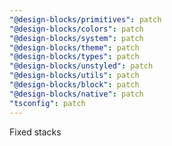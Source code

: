 ```yaml
---
"@design-blocks/primitives": patch
"@design-blocks/colors": patch
"@design-blocks/system": patch
"@design-blocks/theme": patch
"@design-blocks/types": patch
"@design-blocks/unstyled": patch
"@design-blocks/utils": patch
"@design-blocks/block": patch
"@design-blocks/native": patch
"tsconfig": patch
---
```


Fixed stacks
